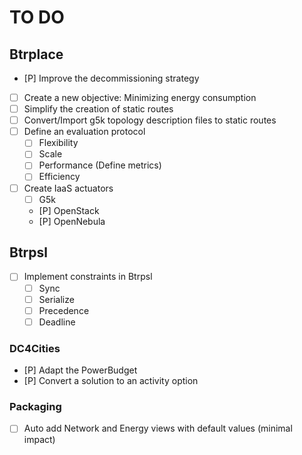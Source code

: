 # TO DO

## Btrplace
- [P] Improve the decommissioning strategy
- [ ] Create a new objective: Minimizing energy consumption
- [ ] Simplify the creation of static routes
- [ ] Convert/Import g5k topology description files to static routes
- [ ] Define an evaluation protocol
  - [ ] Flexibility
  - [ ] Scale
  - [ ] Performance (Define metrics)
  - [ ] Efficiency
- [ ] Create IaaS actuators
  - [ ] G5k
  - [P] OpenStack
  - [P] OpenNebula

## Btrpsl
- [ ] Implement constraints in Btrpsl
  - [ ] Sync
  - [ ] Serialize
  - [ ] Precedence
  - [ ] Deadline

### DC4Cities
- [P] Adapt the PowerBudget
- [P] Convert a solution to an activity option

### Packaging
- [ ] Auto add Network and Energy views with default values (minimal impact)
